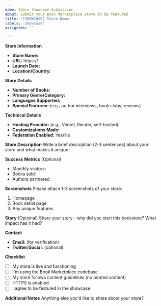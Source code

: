 ```yaml
---
name: Store Showcase Submission
about: Submit your Book Marketplace store to be featured
title: '[SHOWCASE] Store Name'
labels: 'showcase'
assignees: ''

---
```


**Store Information**
- **Store Name:** 
- **URL:** https://
- **Launch Date:** 
- **Location/Country:** 

**Store Details**
- **Number of Books:** 
- **Primary Genre/Category:** 
- **Languages Supported:** 
- **Special Features:** (e.g., author interviews, book clubs, reviews)

**Technical Details**
- **Hosting Provider:** (e.g., Vercel, Render, self-hosted)
- **Customizations Made:** 
- **Federation Enabled:** Yes/No

**Store Description**
Write a brief description (2-3 sentences) about your store and what makes it unique:


**Success Metrics** (Optional)
- Monthly visitors: 
- Books sold: 
- Authors partnered: 

**Screenshots**
Please attach 1-3 screenshots of your store:
1. Homepage
2. Book detail page
3. Any unique features

**Story** (Optional)
Share your story - why did you start this bookstore? What impact has it had?


**Contact**
- **Email:** (for verification)
- **Twitter/Social:** (optional)

**Checklist**
- [ ] My store is live and functioning
- [ ] I'm using the Book Marketplace codebase
- [ ] My store follows content guidelines (no pirated content)
- [ ] HTTPS is enabled
- [ ] I agree to be featured in the showcase

**Additional Notes**
Anything else you'd like to share about your store?